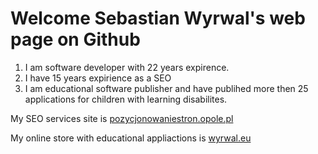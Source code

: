 # Welcome Sebastian Wyrwal's web page on Github

1. I am software developer with 22 years expirence.
2. I have 15 years expirience as a SEO
3. I am educational software publisher and have publihed more then 25 applications for children with learning disabilites.

My SEO services site is [pozycjonowaniestron.opole.pl](https://pozycjonowaniestron.opole.pl)

My online store with educational appliactions is [wyrwal.eu](https:/wyrwal.eu)
